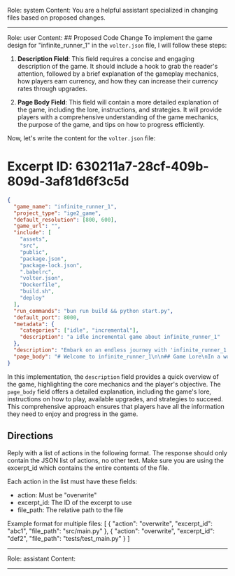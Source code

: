 Role: system
Content: You are a helpful assistant specialized in changing files based on proposed changes.
__________________
Role: user
Content: ## Proposed Code Change
To implement the game design for "infinite_runner_1" in the `volter.json` file, I will follow these steps:

1. **Description Field**: This field requires a concise and engaging description of the game. It should include a hook to grab the reader's attention, followed by a brief explanation of the gameplay mechanics, how players earn currency, and how they can increase their currency rates through upgrades.

2. **Page Body Field**: This field will contain a more detailed explanation of the game, including the lore, instructions, and strategies. It will provide players with a comprehensive understanding of the game mechanics, the purpose of the game, and tips on how to progress efficiently.

Now, let's write the content for the `volter.json` file:

# Excerpt ID: 630211a7-28cf-409b-809d-3af81d6f3c5d
```json volter.json
{
  "game_name": "infinite_runner_1",
  "project_type": "ige2_game",
  "default_resolution": [800, 600],
  "game_url": "",
  "include": [
    "assets",
    "src",
    "public",
    "package.json",
    "package-lock.json",
    ".babelrc",
    "volter.json",
    "Dockerfile",
    "build.sh",
    "deploy"
  ],
  "run_commands": "bun run build && python start.py",
  "default_port": 8000,
  "metadata": {
    "categories": ["idle", "incremental"],
    "description": "a idle incremental game about infinite_runner_1"
  },
  "description": "Embark on an endless journey with 'infinite_runner_1', where automated runners tirelessly collect coins for you. Watch as your currency grows over time and strategically invest in upgrades to boost your earnings. Add more runners, increase their speed, enhance coin value, and expand the track to maximize your wealth!",
  "page_body": "# Welcome to infinite_runner_1\n\n## Game Lore\nIn a world where time never stops, your runners are on an endless mission to collect as many coins as possible. These tireless runners traverse a never-ending track, gathering wealth for you as they go. Your role is to guide their progress through strategic upgrades.\n\n## How to Play\n- **Automated Runners**: Your runners move automatically from left to right, collecting coins that appear on the track.\n- **Currency Accumulation**: Coins are collected when a runner touches them, adding to your total currency.\n- **Teleportation**: Once a runner reaches the end of the track, they teleport back to the start to continue their journey.\n\n## Upgrades\n- **Number of Runners**: Increase the number of runners to collect more coins simultaneously.\n- **Runner Speed**: Boost the speed of your runners to cover more ground quickly.\n- **Coin Value**: Enhance the value of each coin collected to increase your earnings.\n- **Coin Spawn Rate**: Increase how often coins appear on the track.\n- **Track Width**: Expand the track to allow more coins to be collected at once.\n\n## Strategies\n- Focus on increasing the number of runners and their speed early on to maximize coin collection.\n- Balance your upgrades to ensure a steady increase in currency accumulation.\n- Prioritize coin value and spawn rate upgrades as your currency grows to exponentially increase your earnings.\n\nEnjoy the endless adventure and watch your wealth grow in 'infinite_runner_1'!"
}
```

In this implementation, the `description` field provides a quick overview of the game, highlighting the core mechanics and the player's objective. The `page_body` field offers a detailed explanation, including the game's lore, instructions on how to play, available upgrades, and strategies to succeed. This comprehensive approach ensures that players have all the information they need to enjoy and progress in the game.

## Directions
Reply with a list of actions in the following format. The response should only contain the JSON list of actions, no other text.
Make sure you are using the excerpt_id which contains the entire contents of the file.

Each action in the list must have these fields:
- action: Must be "overwrite"
- excerpt_id: The ID of the excerpt to use
- file_path: The relative path to the file

Example format for multiple files:
[
    {
        "action": "overwrite",
        "excerpt_id": "abc1",
        "file_path": "src/main.py"
    },
    {
        "action": "overwrite",
        "excerpt_id": "def2",
        "file_path": "tests/test_main.py"
    }
]
__________________
Role: assistant
Content: 
__________________
